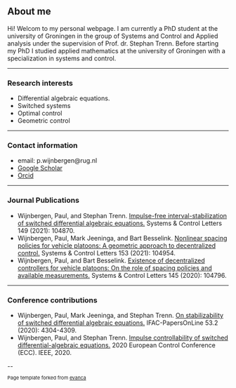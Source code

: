 ## About me

Hi! Welcom to my personal webpage. I am currently a PhD student at the university of Groningen in the group of Systems and Control and Applied analysis under the supervision of Prof. dr. Stephan Trenn.  Before starting my PhD I studied applied mathematics at the university of Groningen with a specialization in systems and control. 

---

### Research interests 

<ul>
  <li>Differential algebraic equations. </li>
  <li>Switched systems</li>
  <li>Optimal control</li>
  <li>Geometric control</li>
</ul> 

---

### Contact information

<ul>
  <li>email: p.wijnbergen@rug.nl </li>
  <li> <a href="https://scholar.google.com/citations?user=IsKwXSkAAAAJ&hl=en&oi=sra"> Google Scholar</a> </li>
  <li> <a href="https://orcid.org/0000-0003-2743-6552"> Orcid</a> </li>
</ul> 


---


### Journal Publications

<ul> 
  <li> Wijnbergen, Paul, and Stephan Trenn. <a href="https://www.sciencedirect.com/science/article/pii/S0167691120302528">Impulse-free interval-stabilization of switched differential algebraic equations.</a> Systems & Control Letters 149 (2021): 104870.</li>
  <li> Wijnbergen, Paul, Mark Jeeninga, and Bart Besselink. <a href="https://www.sciencedirect.com/science/article/pii/S0167691121000840">Nonlinear spacing policies for vehicle platoons: A geometric approach to decentralized control.</a> Systems & Control Letters 153 (2021): 104954.</li>
  <li> Wijnbergen, Paul, and Bart Besselink. <a href="https://www.sciencedirect.com/science/article/pii/S016769112030178X">Existence of decentralized controllers for vehicle platoons: On the role of spacing policies and available measurements.</a> Systems & Control Letters 145 (2020): 104796. </li>
</ul>

---

### Conference contributions

<ul>
  <li>Wijnbergen, Paul, Mark Jeeninga, and Stephan Trenn. <a href="https://www.sciencedirect.com/science/article/pii/S2405896320333322">On stabilizability of switched differential algebraic equations.</a> IFAC-PapersOnLine 53.2 (2020): 4304-4309. </li>
  <li>Wijnbergen, Paul, and Stephan Trenn. <a href="https://ieeexplore.ieee.org/iel7/9137088/9143588/09143713.pdf?casa_token=dKA2JC2-nhoAAAAA:NGPwH6I2icfZOV91_LgwGH-efg5jPTvtYdgUoT9RjbDQZDCGO-8EPxqctdknR3_Nzj4EIk4D5-yIuQ">Impulse controllability of switched differential-algebraic equations.</a> 2020 European Control Conference (ECC). IEEE, 2020. </li>
</ul>
--

<p style="font-size:11px">Page template forked from <a href="https://github.com/evanca/quick-portfolio">evanca</a></p>
<!-- Remove above link if you don't want to attibute -->
